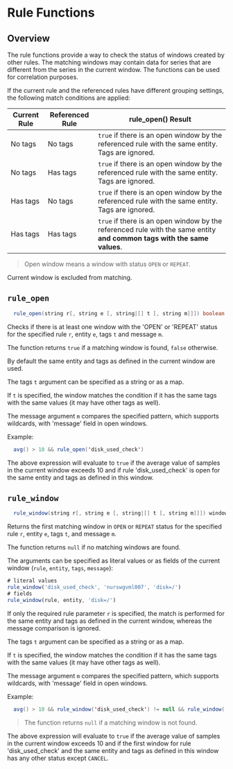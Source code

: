 # Rule Functions

## Overview

The rule functions provide a way to check the status of windows created by other rules. The matching windows may contain data for series that are different from the series in the current window. The functions can be used for correlation purposes.

If the current rule and the referenced rules have different grouping settings, the following match conditions are applied:

| Current Rule | Referenced Rule | rule_open() Result |
|---|---|---|
| No tags | No tags | `true` if there is an open window by the referenced rule with the same entity. Tags are ignored. |
| No tags | Has tags | `true` if there is an open window by the referenced rule with the same entity. Tags are ignored. |
| Has tags | No tags | `true` if there is an open window by the referenced rule with the same entity. Tags are ignored. |
| Has tags | Has tags | `true` if there is an open window by the referenced rule with the same entity **and common tags with the same values**. |

> Open window means a window with status `OPEN` or `REPEAT`.

Current window is excluded from matching.

## `rule_open`

```java
  rule_open(string r[, string e [, string|[] t [, string m]]]) boolean
```

Checks if there is at least one window with the 'OPEN' or 'REPEAT' status for the specified rule `r`, entity `e`, tags `t` and message `m`.

The function returns `true` if a matching window is found, `false` otherwise.

By default the same entity and tags as defined in the current window are used.

The tags `t` argument can be specified as a string or as a map.

If `t` is specified, the window matches the condition if it has the same tags with the same values (it may have other tags as well).

The message argument `m` compares the specified pattern, which supports wildcards, with 'message' field in open windows.

Example:

```java
  avg() > 10 && rule_open('disk_used_check')
```

The above expression will evaluate to `true` if the average value of samples in the current window exceeds 10 and if rule 'disk_used_check' is open for the same entity and tags as defined in this window.

## `rule_window`

```java
  rule_window(string r[, string e [, string|[] t [, string m]]]) window
```

Returns the first matching window in `OPEN` or `REPEAT` status for the specified rule `r`, entity `e`, tags `t`, and message `m`.

The function returns `null` if no matching windows are found.

The arguments can be specified as literal values or as fields of the current window (`rule`, `entity`, `tags`, `message`):

```javascript
# literal values
rule_window('disk_used_check', 'nurswgvml007', 'disk=/')
# fields
rule_window(rule, entity, 'disk=/')
```

If only the required rule parameter `r` is specified, the match is performed for the same entity and tags as defined in the current window, whereas the message comparison is ignored.

The tags `t` argument can be specified as a string or as a map.

If `t` is specified, the window matches the condition if it has the same tags with the same values (it may have other tags as well).

The message argument `m` compares the specified pattern, which supports wildcards, with 'message' field in open windows.

Example:

```java
  avg() > 10 && rule_window('disk_used_check') != null && rule_window('disk_used_check').status != 'CANCEL'
```

> The function returns `null` if a matching window is not found.

The above expression will evaluate to `true` if the average value of samples in the current window exceeds 10 and if the first window for rule 'disk_used_check' and the same entity and tags as defined in this window has any other status except `CANCEL`.



